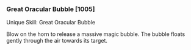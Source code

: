 ### Great Oracular Bubble [1005]

Unique Skill: Great Oracular Bubble

Blow on the horn to release a massive magic bubble. The bubble floats gently through the air towards its target.